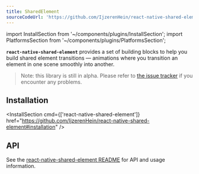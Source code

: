 ```yaml
---
title: SharedElement
sourceCodeUrl: 'https://github.com/IjzerenHein/react-native-shared-element'
---
```


import InstallSection from '~/components/plugins/InstallSection';
import PlatformsSection from '~/components/plugins/PlatformsSection';

**`react-native-shared-element`** provides a set of building blocks to help you build shared element transitions &mdash; animations where you transition an element in one scene smoothly into another.

> Note: this library is still in alpha. Please refer to [the issue tracker](https://github.com/IjzerenHein/react-native-shared-element/issues) if you encounter any problems.

<PlatformsSection android emulator ios simulator web />

## Installation

<InstallSection cmd={['react-native-shared-element']} href="https://github.com/IjzerenHein/react-native-shared-element#installation" />

## API

See the [react-native-shared-element README](https://github.com/IjzerenHein/react-native-shared-element/blob/master/README.md) for API and usage information.
